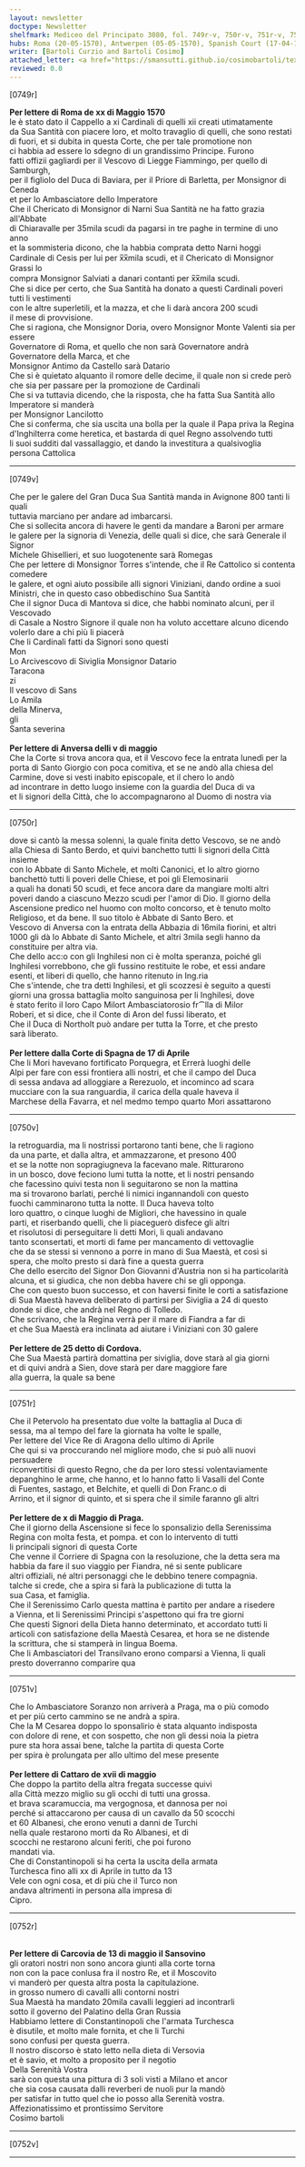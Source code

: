 ```yaml
---
layout: newsletter
doctype: Newsletter
shelfmark: Mediceo del Principato 3080, fol. 749r-v, 750r-v, 751r-v, 752r-v
hubs: Roma (20-05-1570), Antwerpen (05-05-1570), Spanish Court (17-04-1570), Cordoba (25-04-1570), Praha (10-05-1570), Kotor (17-05-1570), Krakow (13-05-1570)
writer: [Bartoli Curzio and Bartoli Cosimo]
attached_letter: <a href="https://smansutti.github.io/cosimobartoli/texts/2979_153,2979_161/">2979_153,2979_161</a>
reviewed: 0.0
---
```


[0749r]  
  
  
<strong>Per lettere di Roma de xx di Maggio 1570</strong>  
le è stato dato il Cappello a xi Cardinali di quelli xii creati utimatamente  
da Sua Santità con piacere loro, et molto travaglio di quelli, che sono restati  
di fuori, et si dubita in questa Corte, che per tale promotione non  
ci habbia ad essere lo sdegno di un grandissimo Principe. Furono  
fatti offizii gagliardi per il Vescovo di Liegge Fiammingo, per quello di Samburgh,  
per il figliolo del Duca di Baviara, per il Priore di Barletta, per Monsignor di Ceneda  
et per lo Ambasciatore dello Imperatore  
Che il Chericato di Monsignor di Narni Sua Santità ne ha fatto grazia all'Abbate  
di Chiaravalle per 35mila scudi da pagarsi in tre paghe in termine di uno anno  
et la sommisteria dicono, che la habbia comprata detto Narni hoggi  
Cardinale di Cesis per lui per x̅x̅mila scudi, et il Chericato di Monsignor Grassi lo  
compra Monsignor Salviati a danari contanti per x̅x̅mila scudi.  
Che si dice per certo, che Sua Santità ha donato a questi Cardinali poveri tutti li vestimenti  
con le altre superletili, et la mazza, et che li darà ancora 200 scudi  
il mese di provvisione.  
Che si ragiona, che Monsignor Doria, overo Monsignor Monte Valenti sia per essere  
Governatore di Roma, et quello che non sarà Governatore andrà Governatore della Marca, et che  
Monsignor Antimo da Castello sarà Datario  
Che si è quietato alquanto il romore delle decime, il quale non si crede però  
che sia per passare per la promozione de Cardinali  
Che si va tuttavia dicendo, che la risposta, che ha fatta Sua Santità allo Imperatore si manderà  
per Monsignor Lancilotto  
Che si conferma, che sia uscita una bolla per la quale il Papa priva la Regina  
d'Inghilterra come heretica, et bastarda di quel Regno assolvendo tutti  
li suoi sudditi dal vassallaggio, et dando la investitura a qualsivoglia  
persona Cattolica  
  
---  

[0749v]  
  
  
Che per le galere del Gran Duca Sua Santità manda in Avignone 800 tanti li quali  
tuttavia marciano per andare ad imbarcarsi.  
Che si sollecita ancora di havere le genti da mandare a Baroni per armare  
le galere per la signoria di Venezia, delle quali si dice, che sarà Generale il Signor  
Michele Ghisellieri, et suo luogotenente sarà Romegas  
Che per lettere di Monsignor Torres s'intende, che il Re Cattolico si contenta comedere  
le galere, et ogni aiuto possibile alli signori Viniziani, dando ordine a suoi  
Ministri, che in questo caso obbedischino Sua Santità  
Che il signor Duca di Mantova si dice, che habbi nominato alcuni, per il Vescovado  
di Casale a Nostro Signore il quale non ha voluto accettare alcuno dicendo  
volerlo dare a chi più li piacerà  
Che li Cardinali fatti da Signori sono questi  
Mon  
Lo Arcivescovo di Siviglia Monsignor Datario  
Taracona  
zi  
Il vescovo di Sans  
Lo Amila  
della Minerva,  
gli  
Santa severina  
<br/><strong>Per lettere di Anversa delli v di maggio</strong>  
Che la Corte si trova ancora qua, et il Vescovo fece la entrata lunedì per la  
porta di Santo Giorgio con poca comitiva, et se ne andò alla chiesa del  
Carmine, dove si vesti inabito episcopale, et il chero lo andò  
ad incontrare in detto luogo insieme con la guardia del Duca di va  
et li signori della Città, che lo accompagnarono al Duomo di nostra via  
  
---  

[0750r]  
  
  
dove si cantò la messa solenni, la quale finita detto Vescovo, se ne andò  
alla Chiesa di Santo Berdo, et quivi banchetto tutti li signori della Città insieme  
con lo Abbate di Santo Michele, et molti Canonici, et lo altro giorno  
banchettò tutti li poveri delle Chiese, et poi gli Elemosinarii  
a quali ha donati 50 scudi, et fece ancora dare da mangiare molti altri  
poveri dando a ciascuno Mezzo scudi per l'amor di Dio. Il giorno della  
Ascensione predico nel huomo con molto concorso, et è tenuto molto  
Religioso, et da bene. Il suo titolo è Abbate di Santo Bero. et  
Vescovo di Anversa con la entrata della Abbazia di 16mila fiorini, et altri  
1000 gli dà lo Abbate di Santo Michele, et altri 3mila segli hanno da  
constituire per altra via.  
Che dello acc:o con gli Inghilesi non ci è molta speranza, poiché gli  
Inghilesi vorrebbono, che gli fussino restituite le robe, et essi andare  
esenti, et liberi di quello, che hanno ritenuto in Ing.ria  
Che s'intende, che tra detti Inghilesi, et gli scozzesi è seguito a questi  
giorni una grossa battaglia molto sanguinosa per li Inghilesi, dove  
è stato ferito il loro Capo Milort Ambasciatorosio fr⁀lla di Milor  
Roberi, et si dice, che il Conte di Aron del fussi liberato, et  
Che il Duca di Northolt può andare per tutta la Torre, et che presto  
sarà liberato.  
<br/><strong>Per lettere dalla Corte di Spagna de 17 di Aprile</strong>  
Che li Mori havevano fortificato Porquegra, et Errerà luoghi delle  
Alpi per fare con essi frontiera alli nostri, et che il campo del Duca  
di sessa andava ad alloggiare a Rerezuolo, et incominco ad scara  
mucciare con la sua ranguardia, il carica della quale haveva il  
Marchese della Favarra, et nel medmo tempo quarto Mori assattarono  
  
---  

[0750v]  
  
  
la retroguardia, ma li nostrissi portarono tanti bene, che li ragiono  
da una parte, et dalla altra, et ammazzarone, et presono 400  
et se la notte non sopragiugneva la facevano male. Ritturarono  
in un bosco, dove feciono lumi tutta la notte, et li nostri pensando  
che facessino quivi testa non li seguitarono se non la mattina  
ma si trovarono barlati, perché li nimici ingannandoli con questo  
fuochi camminarono tutta la notte. Il Duca haveva tolto  
loro quattro, o cinque luoghi de Migliori, che havessino in quale  
parti, et riserbando quelli, che li piaceguerò disfece gli altri  
et risolutosi di perseguitare li detti Mori, li quali andavano  
tanto sconsertati, et morti di fame per mancamento di vettovaglie  
che da se stessi si vennono a porre in mano di Sua Maestà, et così si  
spera, che molto presto si darà fine a questa guerra  
Che dello esercito del Signor Don Giovanni d'Austria non si ha particolarità  
alcuna, et si giudica, che non debba havere chi se gli opponga.  
Che con questo buon successo, et con haversi finite le corti a satisfazione  
di Sua Maestà haveva deliberato di partirsi per Siviglia a 24 di questo  
donde si dice, che andrà nel Regno di Tolledo.  
Che scrivano, che la Regina verrà per il mare di Fiandra a far di  
et che Sua Maestà era inclinata ad aiutare i Viniziani con 30 galere  
<br/><strong>Per lettere de 25 detto di Cordova.</strong>  
Che Sua Maestà partirà domattina per siviglia, dove starà al gia giorni  
et di quivi andrà a Sien, dove starà per dare maggiore fare  
alla guerra, la quale sa bene  
  
---  

[0751r]  
  
  
Che il Petervolo ha presentato due volte la battaglia al Duca di  
sessa, ma al tempo del fare la giornata ha volte le spalle,  
Per lettere del Vice Re di Aragona dello ultimo di Aprile  
Che qui si va proccurando nel migliore modo, che si può alli nuovi  
persuadere  
riconvertitisi di questo Regno, che da per loro stessi volentaviamente  
depanghino le arme, che hanno, et lo hanno fatto li Vasalli del Conte  
di Fuentes, sastago, et Belchite, et quelli di Don Franc.o di  
Arrino, et il signor di quinto, et si spera che il simile faranno gli altri  
<br/><strong>Per lettere de x di Maggio di Praga.</strong>  
Che il giorno della Ascensione si fece lo sponsalizio della Serenissima  
Regina con molta festa, et pompa. et con lo intervento di tutti  
li principali signori di questa Corte  
Che venne il Corriere di Spagna con la resoluzione, che la detta sera ma  
habbia da fare il suo viaggio per Fiandra, né si sente publicare  
altri offiziali, né altri personaggi che le debbino tenere compagnia.  
talche si crede, che a spira si farà la publicazione di tutta la  
sua Casa, et famiglia.  
Che il Serenissimo Carlo questa mattina è partito per andare a risedere  
a Vienna, et li Serenissimi Principi s'aspettono qui fra tre giorni  
Che questi Signori della Dieta hanno determinato, et accordato tutti li  
articoli con satisfazione della Maestà Cesarea, et hora se ne distende  
la scrittura, che si stamperà in lingua Boema.  
Che li Ambasciatori del Transilvano erono comparsi a Vienna, li quali  
presto doverranno comparire qua  
  
---  

[0751v]  
  
  
Che lo Ambasciatore Soranzo non arriverà a Praga, ma o più comodo  
et per più certo cammino se ne andrà a spira.  
Che la M Cesarea doppo lo sponsalirio è stata alquanto indisposta  
con dolore di rene, et con sospetto, che non gli dessi noia la pietra  
pure sta hora assai bene, talche la partita di questa Corte  
per spira è prolungata per allo ultimo del mese presente  
<br/><strong>Per lettere di Cattaro de xvii di maggio</strong>  
Che doppo la partito della altra fregata successe quivi  
alla Città mezzo miglio su gli occhi di tutti una grossa.  
et brava scaramuccia, ma vergognosa, et dannosa per noi  
perché si attaccarono per causa di un cavallo da 50 scocchi  
et 60 Albanesi, che erono venuti a danni de Turchi  
nella quale restarono morti da Ro Albanesi, et di  
scocchi ne restarono alcuni feriti, che poi furono  
mandati via.  
Che di Constantinopoli si ha certa la uscita della armata  
Turchesca fino alli xx di Aprile in tutto da 13  
Vele con ogni cosa, et di più che il Turco non  
andava altrimenti in persona alla impresa di  
Cipro.  
  
---  

[0752r]  
  
  
<br/><strong>Per lettere di Carcovia de 13 di maggio il Sansovino</strong>  
gli oratori nostri non sono ancora giunti alla corte torna  
non con la pace conlusa fra il nostro Re, et il Moscovito  
vi manderò per questa altra posta la capitulazione.  
in grosso numero di cavalli alli contorni nostri  
Sua Maestà ha mandato 20mila cavalli leggieri ad incontrarli  
sotto il governo del Palatino della Gran Russia  
Habbiamo lettere di Constantinopoli che l'armata Turchesca  
è disutile, et molto male fornita, et che li Turchi  
sono confusi per questa guerra.  
Il nostro discorso è stato letto nella dieta di Versovia  
et è savio, et molto a proposito per il negotio  
Della Serenità Vostra  
sarà con questa una pittura di 3 soli visti a Milano et ancor  
che sia cosa causata dalli reverberi de nuoli pur la mandò  
per satisfar in tutto quel che io posso alla Serenità vostra.  
Affezionatissimo et prontissimo Servitore  
Cosimo bartoli  
  
---  

[0752v]  
  
  
  
---  

